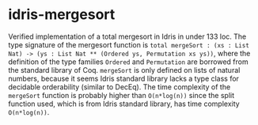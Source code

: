 # idris-mergesort
Verified implementation of a total mergesort in Idris in under 133 loc. The type signature of the mergesort function is ```total mergeSort : (xs : List Nat) -> (ys : List Nat ** (Ordered ys, Permutation xs ys))```, where the definition of the type families ```Ordered``` and ```Permutation``` are borrowed from the standard library of Coq. ```mergeSort``` is only defined on lists of natural numbers, because it seems Idris standard library lacks a type class for decidable orderability (similar to DecEq). The time complexity of the ```mergeSort``` function is probably higher than ```O(n*log(n))``` since the split function used, which is from Idris standard library, has time complexity ```O(n*log(n))```.
